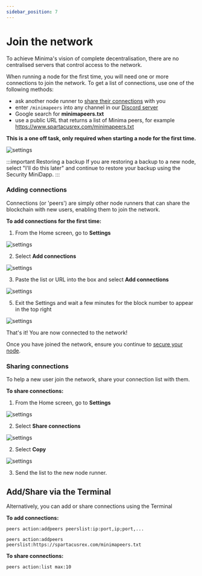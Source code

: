 ```yaml
---
sidebar_position: 7
---
```


# Join the network 

To achieve Minima's vision of complete decentralisation, there are no centralised servers that control access to the network.

When running a node for the first time, you will need one or more connections to join the network. To get a list of connections, use one of the following methods:
- ask another node runner to [share their connections](#sharing-connections) with you
- enter `/minimapeers` into any channel in our [Discord server](https://discord.gg/minima) 
- Google search for **minimapeers.txt** 
- use a public URL that returns a list of Minima peers, for example https://www.spartacusrex.com/minimapeers.txt

**This is a one off task, only required when starting a node for the first time.**

![settings](/img/runanode/jointhenetwork.png#width50)

:::important Restoring a backup
If you are restoring a backup to a new node, select "I'll do this later" and continue to restore your backup using the Security MiniDapp.
:::

### Adding connections

Connections (or 'peers') are simply other node runners that can share the blockchain with new users, enabling them to join the network. 

**To add connections for the first time:**

1. From the Home screen, go to **Settings** 

![settings](/img/runanode/settingsicon.png#width10)

2. Select **Add connections**

![settings](/img/runanode/addconnectionssetting.png#width50)

3. Paste the list or URL into the box and select **Add connections**

![settings](/img/runanode/addconnections2.png#width50)

<!-- :::note Using a URL 

You may also use a public URL that returns a list of Minima peers, for example https://www.spartacusrex.com/minimapeers.txt

![settings](/img/runanode/addconnectionsurl.png#width50)
::: -->

5. Exit the Settings and wait a few minutes for the block number to appear in the top right

![settings](/img/runanode/blocknum.png#width50)

That's it! You are now connected to the network! 

Once you have joined the network, ensure you continue to [secure your node](#secure-your-node).

### Sharing connections 

To help a new user join the network, share your connection list with them. 

**To share connections:**

1. From the Home screen, go to **Settings** 

![settings](/img/runanode/settingsicon.png#width10)

2. Select **Share connections**

![settings](/img/runanode/connectionssetting.png#width50)

2. Select **Copy**

![settings](/img/runanode/shareconnections.png#width50)

3. Send the list to the new node runner.

## Add/Share via the Terminal

Alternatively, you can add or share connections using the Terminal

**To add connections:**
```
peers action:addpeers peerslist:ip:port,ip;port,...
```

```
peers action:addpeers peerslist:https://spartacusrex.com/minimapeers.txt
```

**To share connections:**
```
peers action:list max:10
```